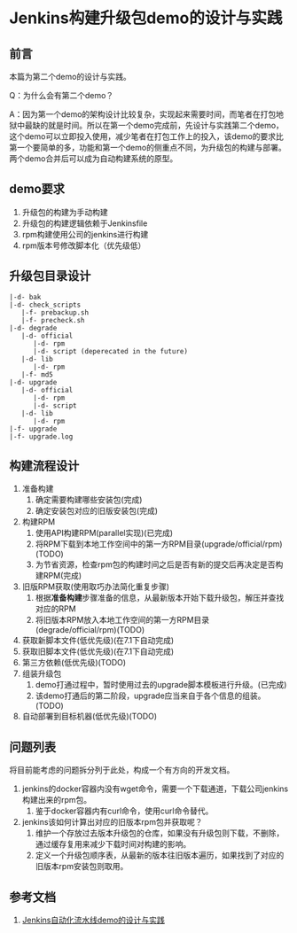 # Jenkins构建升级包demo的设计与实践

## 前言

本篇为第二个demo的设计与实践。

Q：为什么会有第二个demo？

A：因为第一个demo的架构设计比较复杂，实现起来需要时间，而笔者在打包地狱中最缺的就是时间。所以在第一个demo完成前，先设计与实践第二个demo，这个demo可以立即投入使用，减少笔者在打包工作上的投入，该demo的要求比第一个要简单的多，功能和第一个demo的侧重点不同，为升级包的构建与部署。两个demo合并后可以成为自动构建系统的原型。

## demo要求

1. 升级包的构建为手动构建
2. 升级包的构建逻辑依赖于Jenkinsfile
3. rpm构建使用公司的jenkins进行构建
4. rpm版本号修改脚本化（优先级低）

## 升级包目录设计

```
|-d- bak
|-d- check_scripts
   |-f- prebackup.sh
   |-f- precheck.sh
|-d- degrade
   |-d- official
      |-d- rpm
      |-d- script (deperecated in the future)
   |-d- lib
      |-d- rpm
   |-f- md5
|-d- upgrade
   |-d- official
      |-d- rpm
      |-d- script
   |-d- lib
      |-d- rpm
|-f- upgrade
|-f- upgrade.log
```

## 构建流程设计

1. 准备构建
    1. 确定需要构建哪些安装包(完成)
    2. 确定安装包对应的旧版安装包(完成)
2. 构建RPM
    1. 使用API构建RPM(parallel实现)(已完成)
    2. 将RPM下载到本地工作空间中的第一方RPM目录(upgrade/official/rpm)(TODO)
    3. 为节省资源，检查rpm包的构建时间之后是否有新的提交后再决定是否构建RPM(完成)
3. 旧版RPM获取(使用取巧办法简化重复步骤)
    1. 根据**准备构建**步骤准备的信息，从最新版本开始下载升级包，解压并查找对应的RPM
    2. 将旧版本RPM放入本地工作空间的第一方RPM目录(degrade/official/rpm)(TODO)
4. 获取新脚本文件(低优先级)(在7.1下自动完成)
5. 获取旧脚本文件(低优先级)(在7.1下自动完成)
6. 第三方依赖(低优先级)(TODO)
7. 组装升级包
    1. demo打通过程中，暂时使用过去的upgrade脚本模板进行升级。(已完成)
    2. 该demo打通后的第二阶段，upgrade应当来自于各个信息的组装。(TODO)
8. 自动部署到目标机器(低优先级)(TODO)

## 问题列表

将目前能考虑的问题拆分列于此处，构成一个有方向的开发文档。

1. jenkins的docker容器内没有wget命令，需要一个下载通道，下载公司jenkins构建出来的rpm包。
    1. 鉴于docker容器内有curl命令，使用curl命令替代。
2. jenkins该如何计算出对应的旧版本rpm包并获取呢？
    1. 维护一个存放过去版本升级包的仓库，如果没有升级包则下载，不删除，通过缓存复用来减少下载时间对构建的影响。
    2. 定义一个升级包顺序表，从最新的版本往旧版本遍历，如果找到了对应的旧版本rpm安装包则取用。

## 参考文档

1. [Jenkins自动化流水线demo的设计与实践](./build_upgrade_package_automatically_design.md)